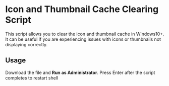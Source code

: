 # Icon and Thumbnail Cache Clearing Script

This script allows you to clear the icon and thumbnail cache in Windows10+. It can be useful if you are experiencing issues with icons or thumbnails not displaying correctly.

## Usage
Download the file and **Run as Administrator**.
Press Enter after the script completes to restart shell

